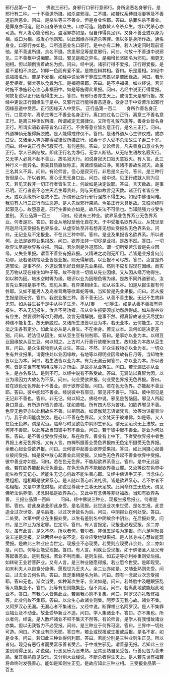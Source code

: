 <!-- { "loadSidebar": true } -->
邪行品第一百一
　　佛说三邪行。身邪行口邪行意邪行。身所造恶名身邪行。是邪行有二种。一十不善道所摄。如杀盗邪淫。二不摄。如鞭杖系缚自淫妻等及不善道前后恶业。问曰。是杀生等三不善业。但是身业性耶。答曰。杀罪名杀不善业。是罪身亦可造。随以自身杀害众生。口亦可造。随教敕人令杀众生。或以咒杀心亦可造。有人发心能令他死。盗淫罪亦如是。但自作得具足罪。又身不善业或以身为相。或口为相。或发心他则知。以此因缘亦得造杀等罪。但以多是身所作故。通名身业。口邪行亦如是。口所造恶业名口邪行。是中亦有二种。若人决定问时现前诳他。是不善道所摄。余名不摄。贪恚邪见等是意邪行。问曰。何故十不善道中说邪见。三不善根中说痴耶。答曰。邪见是痴之异名。是痴增长坚固名为邪见。痴更无别相。但以颠倒贪着故名为痴。问曰。经中说。诸邪行得不爱报。正行得爱报。是爱不爱相不决定。如即一色而有爱不爱。是故应辩其相。答曰。乐是爱相。如经中说福报名乐。苦是不爱相。如经中说汝等于罪应生怖畏以是苦因缘故。问曰。若乐是爱相者。猪犬等以食粪为乐。是福德果耶。答曰。是不净福果。如业经说。若非时施不净施轻心浊心非福田中。如是等施得此果报。问曰。若经中说正行得爱报。何故复说以正行因缘得生天上。答曰。有邪行者亦生天上。或谓生天是邪行报。故经中更说正行因缘生于是中。又邪行正行能得善恶道身。受身已于中受苦乐如邪行因缘恶道中受苦。正行因缘天人中受乐。
正行品第一百二
　　身所作善名身正行。口意亦尔。离杀生等三不善业名身正行。离口四过名口正行。离意三不善名意正行。是离三种律仪所摄。所谓戒定无漏律仪。又所有礼敬布施等。善身业皆名身正行。所谓实语软语等皆名口正行。不贪等意业皆名意正行。是名三正行。问曰。外道神仙无报得解脱戒。是人能得戒律仪不。答曰。是诸外道从心生律仪戒。或亦口受。又诸余人等亦能得戒律仪所摄正行。如寿十岁人受不杀法故生子寿二十岁。问曰。经中说正行净行寂灭行。有何差别。答曰。又论师言。凡夫善身口意业名为正行。学人已断结故。即此正行名为净行。无学人断结。从无结生语故名寂灭行。又无学人必竟不起不善业。故名寂灭行。如说身寂灭口寂灭意寂灭。有人言。此三种行义一而异名。但美其质直故称正。离诸烦恼故曰净。离诸不善故名寂灭。故虽三名其义不异。问曰。有论师言。但心是寂灭行。非思是义云何。答曰。是三种行皆但是心。所以者何。离心无思无身口业。问曰。经中说。见正行成就人则为见天。若见天数非一切正行者皆生天上。何故如是决定说耶。答曰。言天数故。是事已明。正行者虽不必生天若生尊贵处。则与天相似故言见天数。诸正行者皆应生天。或以余缘所坏是故不生。所谓邪正杂行邪行强故不得生天。如经中佛语阿难。我见有人行三正行而生恶道。是人先世邪行果熟。今虽正行未具足故。又临命终时起邪见心。故堕恶道。邪行生善处亦如是。故凡夫法不可信也。当知随强力业受生差别。
系业品第一百三
　　问曰。经说有三种业。欲界系业色界系业无色界系业。何者是耶。答曰。若业从地狱至他化自在天。于中受报名欲界系业。从梵世至阿迦尼吒天受报名色界系业。从虚空处至非有想非无想处受报名无色界系业。问曰。无记业及不定报业。不在此三种中耶。答曰。是业及果报皆名欲界系。所以者何。此法是欲界业果报故。问曰。欲界法非一切尽是业报。是故不然。答曰。一切欲界法尽是欲界系业报。问曰。若尔则是外道邪论。谓一切所受苦乐皆是先业因缘。又失业果报。谓善不善业有报非报。又精进之功则无所用。若皆是业报复何劳功耶。及若诸烦恼及业皆是业报。则无得解脱。以业报不可尽故。答曰。汝言是外道邪论。是事不然。外道说苦乐好丑但是先业果报。然则不应复假现在因缘。而实见万物从现在缘生如种子等。故不得言一切皆从先业因缘。又从因从缘万物得生。如以种为因。地水空时等为缘。眼识以业为因眼色等为缘。是故不同外道邪论。汝言先业果报是事不然。现见从果。有异果相续生。如从谷生谷。如是从报生报有何咎耶。又如不能男人及鸟雀鸳鸯等欲毒蛇等嗔。当知皆是先业果报。问曰。若从报生报是则无穷。答曰。我说业报三种。善不善无记。从善不善生报。无记不生故非无穷。如从谷生谷于是中从种子生牙。不从[麥　　弋]等生。如是从善不善报有异报生。不从无记报生。汝言不劳功者。虽从业生报要须加功然后得成。如从得谷业有谷生。然要须种等尔乃得成。汝言无得解脱。是事不然。得真智故诸业灭尽犹如种燋不能复生。故无解脱过。又诸所生法皆以业为本。若无业本。云何能生。又万法之生各有定分。如此法必从是人身生。不在余身。若无业本。云何如是决定差别。问曰。若法但从因生。如从豆生豆有何咎耶。答曰。是事亦以业为本。以得豆业因缘故从豆生豆。何以知之。上古时人行善行故粳米自生。故知业为本故从豆生豆。问曰。是众生数物则从先业生。答曰。不然。非众生数物亦以业为本。一切众生有共业报果。谓得住处以业因缘故。有地等以得明业因缘故有日月等。当知物生皆以业为本。问曰。若生法皆以业为本。有为无漏云何答曰。亦以业为本。所以者何。皆是先世有布施持戒等力之所由。是故亦从业等生。问曰。若无漏法亦从业生。是亦名系法。是则不可。以经中说有不系受故。答曰。无漏法以真智为因。以业为缘因力大故名为不系。问曰。何业受欲界报。何业受色界报无色界报。答曰。若在欲色无色界起十不善业。则于欲界受报。问曰。若在色无色界。亦能起不善业耶。答曰。彼中能起不善业。经说彼中有邪见。邪见非不善乎。问曰。彼中邪见是无记非不善也。答曰。非无记。何以知之。佛经中说。邪见是苦恼因。邪见人所起身口意业。有所造作皆为苦报。犹如苦瓠。所有四大尽为苦味。如欲界邪见不善。色界无色界亦以此相故名不善。以相同故。如婆伽梵志语诸梵言。汝等勿诣瞿昙沙门。我于此间能度脱汝。是心口不善在色界起。又余梵天于彼难佛。如是等。又人在色无色界。谓是泥洹。临命尽时见欲色中阴即生邪见。谓无泥洹谤无上法故。云何非不善耶。以此等故当知彼中有不善业。问曰。若于彼中起不善业。是业为何处系。答曰。是不善业受欲界报故。系在欲界。善业有上中下。下者受欲界报中者色界报上者无色界报。又有人言。四禅所摄善业受色界报四无色定所摄受无色界报。余散心起业受欲界报。问曰。云何彼中起善业欲界受果报。答曰。如此间摄心起善业彼间受报。如是彼中散心起善业此间受报。又如色无色界起不善业欲界中受报。彼中善业亦如是。问曰。若在色无色界。不能起欲界系善业。答曰。是中无此因缘。若在欲界能起色无色善业。在色无色界不能起欲界善业耶。又汝等说在色界中能生欲界无记心。若能生无记心何故不能生善心耶。又经中佛语手天子。当念住心受粗相。粗相即是欲界系心。是人随以善心听法礼佛。皆是欲界系心。若不尔者不名粗相。又是中求念财福。如说世尊我于三事无厌足故。此间命终生无热天。谓见佛听法供养僧。求念财福是欲界系心。又此中有念佛等非财福故。当知有欲界系善。
三报业品第一百四
　　问曰。经中佛说三种业。现报生报后报业。何者是耶。答曰。若此身造业即此身受。是名现报。此世造业次来世受。是名生报。此世造业过次世受。是名后报。以过次世故名为后。问曰。中阴报业在何处受。答曰。二处受。次第中阴业在生报处受。以生有差别名中阴故余中阴业。在后报处受。问曰。是三种业为报定耶。世定耶。答曰。有人言报定。现报业必现受报。余二亦尔。虽有此言。是义不然。所以者何。若尔者。非但五逆名为定报。而六足阿毗昙说五逆是定报。又盐两经中亦说不定。有业应受地狱果报。是人修身戒心慧故能现受报。是故此三种业应当世定。现报业不必现受。若受则应现受非余处。余二亦如是。问曰。何等业能受现报。答曰。有人言。利疾业受现报。如于佛诸圣人及父母等起善恶业。是则现报。若业不利而重。是则生报。如五逆等亦利亦重则受后报。如转轮王业若菩萨业。又有人言。是三种业随愿得报。若业愿今世受。是即现受。如末利夫人以自食分施佛。愿现世为王夫人。余二业亦如是。又随业熟则先受。问曰。过去业云何名熟。答曰。具足重相是名为熟。问曰。颇有一念起业次念受报耶。答曰无也。渐次当受。如种渐次生牙。业法如是。问曰。若处胎中及睡眠狂乱等人能集业不。答曰。此等有思则能集业。但不具足。问曰。若离此地欲能起此地业不。答曰。有我心人皆集此业。若离我心则不复集。问曰。阿罗汉亦礼敬修福等。此业何故不集耶。答曰。以众生心故诸业则集。阿罗汉无我心故。诸业不集。又阿罗汉心无漏。无漏心者不集诸业。又经中说。断罪福业名阿罗汉。是人不集罪业福业及不动业。故业受毕新业不造。问曰。学人集诸业不。答曰。亦不集也。所以者何。经说。是人散坏诸业不积不集灭不然等。有论师言。是学人有我慢故诸业亦集。但以无我智力不必受报。问曰。是三种业于何界可造。答曰。三界中一切处可造。问曰。不定业有耶无耶。答曰有。若业或现报或生报或后报。是名不定。如是业多。问曰。若知此三种业得何利耶。答曰。若能分别是三种业则生正见。所以者何。现见有恶行者而受富乐善者受苦。于中或生邪见。谓善恶无报。若知此三业差别则得正见。如说偈。行恶见乐为恶未熟。至其恶熟自见受苦。行善见苦为善未熟。至其善熟自见受乐。又分别大业经说。不断杀者得生天上。是人若先世有福若将命终时发强善心。能如是知则生正见。是故应知此三种业相。
三受报业品第一百五
